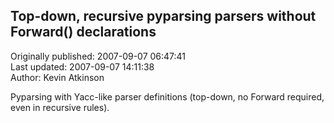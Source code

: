 ## Top-down, recursive pyparsing parsers without Forward() declarations  
Originally published: 2007-09-07 06:47:41  
Last updated: 2007-09-07 14:11:38  
Author: Kevin Atkinson  
  
Pyparsing with Yacc-like parser definitions (top-down, no Forward required, even in recursive rules).